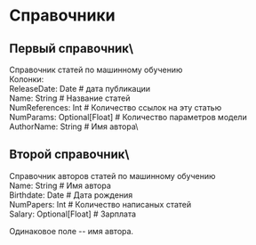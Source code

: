 # Справочники
## Первый справочник\
Справочник статей по машинному обучению\
Колонки:\
ReleaseDate: Date              # дата публикации\
Name:  String                  # Название статей\
NumReferences:  Int            # Количество ссылок на эту статью\
NumParams:  Optional[Float]    # Количество параметров модели\
AuthorName: String             # Имя автора\


## Второй справочник\
Справочник авторов статей по машинному обучению\
Name: String                   # Имя автора\
Birthdate: Date                # Дата рождения\
NumPapers: Int                 # Количество написаных статей\
Salary: Optional[Float]        # Зарплата

Одинаковое поле -- имя автора.
